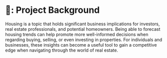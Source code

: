 # 🏡: Project Background  

Housing is a topic that holds significant business implications for investors, real estate professionals, and potential homeowners. Being able to forecast housing trends can help promote more well-informed decisions when regarding buying, selling, or even investing in properties. For individuals and businesses, these insights can become a useful tool to gain a competitive edge when navigating through the world of real estate.
